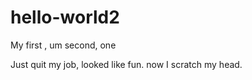 # hello-world2
My first , um second, one

Just quit my job,  looked like fun. now I scratch my head.
